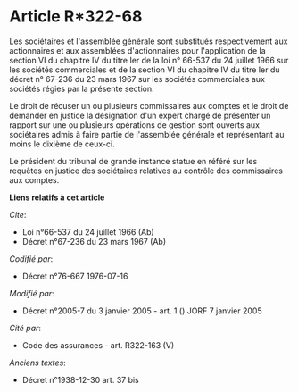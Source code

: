 # Article R*322-68

Les sociétaires et l'assemblée générale sont substitués respectivement aux actionnaires et aux assemblées d'actionnaires pour
l'application de la section VI du chapitre IV du titre Ier de la loi n° 66-537 du 24 juillet 1966 sur les sociétés
commerciales et de la section VI du chapitre IV du titre Ier du décret n° 67-236 du 23 mars 1967 sur les sociétés
commerciales aux sociétés régies par la présente section. 

Le droit de récuser un ou plusieurs commissaires aux comptes et le droit de demander en justice la désignation d'un expert
chargé de présenter un rapport sur une ou plusieurs opérations de gestion sont ouverts aux sociétaires admis à faire partie
de l'assemblée générale et représentant au moins le dixième de ceux-ci. 

Le président du tribunal de grande instance statue en référé sur les requêtes en justice des sociétaires relatives au
contrôle des commissaires aux comptes.

**Liens relatifs à cet article**

_Cite_:

  - Loi n°66-537 du 24 juillet 1966 (Ab)
  - Décret n°67-236 du 23 mars 1967 (Ab)

_Codifié par_:

  - Décret n°76-667 1976-07-16

_Modifié par_:

  - Décret n°2005-7 du 3 janvier 2005 - art. 1 () JORF 7 janvier 2005

_Cité par_:

  - Code des assurances - art. R322-163 (V)

_Anciens textes_:

  - Décret n°1938-12-30 art. 37 bis
